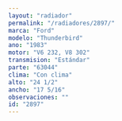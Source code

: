 ```yaml
---
layout: "radiador"
permalink: "/radiadores/2897/"
marca: "Ford"
modelo: "Thunderbird"
ano: "1983"
motor: "V6 232, V8 302"
transmision: "Estándar"
parte: "63044"
clima: "Con clima"
alto: "24 1/2"
ancho: "17 5/16"
observaciones: ""
id: "2897"
---
```


